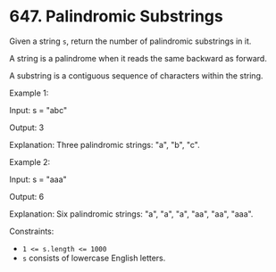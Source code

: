 # 647. Palindromic Substrings

Given a string `s`, return the number of palindromic substrings in it.

A string is a palindrome when it reads the same backward as forward.

A substring is a contiguous sequence of characters within the string.


Example 1:

Input: s = "abc"

Output: 3

Explanation: Three palindromic strings: "a", "b", "c".

Example 2:

Input: s = "aaa"

Output: 6

Explanation: Six palindromic strings: "a", "a", "a", "aa", "aa", "aaa".



Constraints:

- `1 <= s.length <= 1000`
- `s` consists of lowercase English letters.





